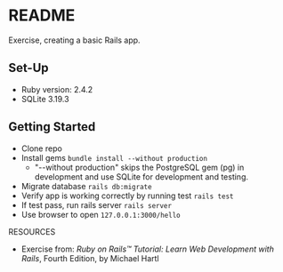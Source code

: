 # README

Exercise, creating a basic Rails app.

## Set-Up
- Ruby version: 2.4.2
- SQLite 3.19.3

## Getting Started
- Clone repo
- Install gems ```bundle install --without production```
  - "--without production" skips the PostgreSQL gem (pg) in development and use SQLite for development and testing.
- Migrate database ```rails db:migrate```
- Verify app is working correctly by running test ```rails test```
- If test pass, run rails server ```rails server```
- Use browser to open ```127.0.0.1:3000/hello```


RESOURCES
- Exercise from: _Ruby on Rails™ Tutorial: Learn Web Development with Rails_, Fourth Edition, by Michael Hartl